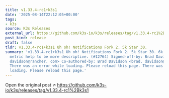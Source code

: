 ```yaml
---
title: v1.33.4-rc1+k3s1
date: '2025-08-14T22:12:05+00:00'
tags:
- k3s
source: K3s Releases
external_url: https://github.com/k3s-io/k3s/releases/tag/v1.33.4-rc1%2Bk3s1
post_kind: release
draft: false
tldr: v1.33.4-rc1+k3s1 Uh oh! Notifications Fork 2. 5k Star 30.
summary: 'v1.33.4-rc1+k3s1 Uh oh! Notifications Fork 2. 5k Star 30. 6k 148243c Update
  metric help to be more descriptive. (#12764) Signed-off-by: Brad Davidson <brad.
  davidson@rancher. com> Co-authored-by: Brad Davidson <brad. davidson@rancher. com>
  There was an error while loading. Please reload this page. There was an error while
  loading. Please reload this page.'
---
```

Open the original post ↗ https://github.com/k3s-io/k3s/releases/tag/v1.33.4-rc1%2Bk3s1
